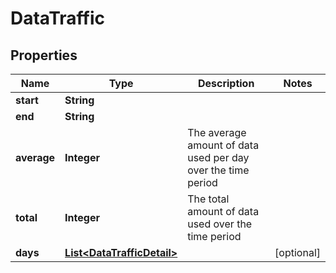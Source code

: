 
# DataTraffic

## Properties
Name | Type | Description | Notes
------------ | ------------- | ------------- | -------------
**start** | **String** |  | 
**end** | **String** |  | 
**average** | **Integer** | The average amount of data used per day over the time period | 
**total** | **Integer** | The total amount of data used over the time period | 
**days** | [**List&lt;DataTrafficDetail&gt;**](DataTrafficDetail.md) |  |  [optional]



